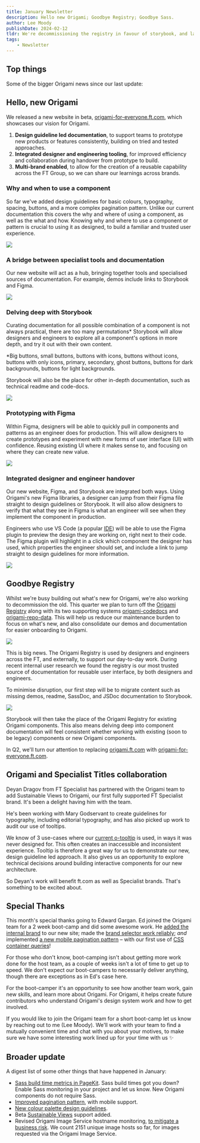 ```yaml
---
title: January Newsletter
description: Hello new Origami; Goodbye Registry; Goodbye Sass.
author: Lee Moody
publishDate: 2024-02-12
tldr: We're decommissioning the registry in favour of storybook, and later introducing a design led documentation site.
tags:
	- Newsletter
---
```


## Top things

Some of the bigger Origami news since our last update:

## Hello, new Origami

We released a new website in beta, [origami-for-everyone.ft.com](https://origami-for-everyone.ft.com/about/), which showcases our vision for Origami.

1. **Design guideline led documentation**, to support teams to prototype new products or features consistently, building on tried and tested approaches.
2. **Integrated designer and engineering tooling**, for improved efficiency and collaboration during handover from prototype to build.
3. **Multi-brand enabled**, to allow for the creation of a reusable capability across the FT Group, so we can share our learnings across brands.

### Why and when to use a component

So far we've added design guidelines for basic colours, typography, spacing, buttons, and a more complex pagination pattern. Unlike our current documentation this covers the why and where of using a component, as well as the what and how. Knowing why and where to use a component or pattern is crucial to using it as designed, to build a familiar and trusted user experience.

![](/assets/images/2024-02-12-newsletter/for-everyone-button-guidelines.png?width=500&source=origami)

### A bridge between specialist tools and documentation

Our new website will act as a hub, bringing together tools and specialised sources of documentation. For example, demos include links to Storybook and Figma.

![](/assets/images/2024-02-12-newsletter/for-everyone-button-variants.png?width=500&source=origami)

### Delving deep with Storybook

Curating documentation for all possible combination of a component is not always practical, there are too many permutations\* Storybook will allow designers and engineers to explore all a component's options in more depth, and try it out with their own content.

<aside>*Big buttons, small buttons, buttons with icons, buttons without icons, buttons with only icons, primary, secondary, ghost buttons, buttons for dark backgrounds, buttons for light backgrounds.</aside>

Storybook will also be the place for other in-depth documentation, such as technical readme and code-docs.

![](/assets/images/2024-02-12-newsletter/o3-button-storybook.png?width=500&source=origami)

### Prototyping with Figma

Within Figma, designers will be able to quickly pull in components and patterns as an engineer does for production. This will allow designers to create prototypes and experiment with new forms of user interface (UI) with confidence. Reusing existing UI where it makes sense to, and focusing on where they can create new value.

![](/assets/images/2024-02-12-newsletter/o3-button-figma.png?width=500&source=origami)

### Integrated designer and engineer handover

Our new website, Figma, and Storybook are integrated both ways. Using Origami's new Figma libraries, a designer can jump from their Figma file straight to design guidelines or Storybook. It will also allow designers to verify that what they see in Figma is what an engineer will see when they implement the component in production.

Engineers who use VS Code (a popular [IDE](https://en.wikipedia.org/wiki/Integrated_development_environment)) will be able to use the Figma plugin to preview the design they are working on, right next to their code. The Figma plugin will highlight in a click which component the designer has used, which properties the engineer should set, and include a link to jump straight to design guidelines for more information.

![](/assets/images/2024-02-12-newsletter/vs-code-figma.png?width=500&source=origami)

## Goodbye Registry

Whilst we're busy building out what's new for Origami, we're also working to decommission the old. This quarter we plan to turn off the [Origami Registry](https://registry.origami.ft.com/components) along with its two supporting systems [origami-codedocs](https://biz-ops.in.ft.com/System/origami-codedocs) and [origami-repo-data](https://biz-ops.in.ft.com/System/origami-repo-data). This will help us reduce our maintenance burden to focus on what's new, and also consolidate our demos and documentation for easier onboarding to Origami.

![](/assets/images/2024-02-12-newsletter/registry-button-demos.png?width=500&source=origami)

This is big news. The Origami Registry is used by designers and engineers across the FT, and externally, to support our day-to-day work. During recent internal user research we found the registry is our most trusted source of documentation for reusable user interface, by both designers and engineers.

To minimise disruption, our first step will be to migrate content such as missing demos, readme, SassDoc, and JSDoc documentation to Storybook.

![](/assets/images/2024-02-12-newsletter/o2-button-storybook.png?width=500&source=origami)

Storybook will then take the place of the Origami Registry for existing Origami components. This also means delving deep into component documentation will feel consistent whether working with existing (soon to be legacy) components or new Origami components.

In Q2, we'll turn our attention to replacing [origami.ft.com](https://origami.ft.com/) with [origami-for-everyone.ft.com](https://origami-for-everyone.ft.com/about/).

## Origami and Specialist Titles collaboration

Deyan Dragov from FT Specialist has partnered with the Origami team to add Sustainable Views to Origami, our first fully supported FT Specialist brand. It's been a delight having him with the team.

He's been working with Mary Godservant to create guidelines for typography, including editorial typography, and has also picked up work to audit our use of tooltips.

We know of 3 use-cases where our [current o-tooltip](https://registry.origami.ft.com/components/o-tooltip) is used, in ways it was never designed for. This often creates an inaccessible and inconsistent experience. Tooltip is therefore a great way for us to demonstrate our new, design guideline led approach. It also gives us an opportunity to explore technical decisions around building interactive components for our new architecture.

So Deyan's work will benefit ft.com as well as Specialist brands. That's something to be excited about.

## Special Thanks

This month's special thanks going to Edward Gargan. Ed joined the Origami team for a 2 week boot-camp and did some awesome work. He [added the internal brand](https://github.com/Financial-Times/origami/pull/1403) to our new site; made the [brand selector work reliably](https://github.com/Financial-Times/origami/pull/1396); _and_ implemented [a new mobile pagination pattern](https://github.com/Financial-Times/origami/pull/1409) – with our first use of [CSS container queries](https://developer.mozilla.org/en-US/docs/Web/CSS/CSS_containment/Container_queries)!

For those who don't know, boot-camping isn't about getting more work done for the host team, as a couple of weeks isn't a lot of time to get up to speed. We don't expect our boot-campers to necessarily deliver anything, though there are exceptions as in Ed's case here.

For the boot-camper it's an opportunity to see how another team work, gain new skills, and learn more about Origami. For Origami, it helps create future contributors who understand Origami's design system work and how to get involved.

If you would like to join the Origami team for a short boot-camp let us know by reaching out to me (Lee Moody). We'll work with your team to find a mutually convenient time and chat with you about your motives, to make sure we have some interesting work lined up for your time with us ✨

## Broader update

A digest list of some other things that have happened in January:

- [Sass build time metrics in PageKit](https://origami-for-everyone.ft.com/blog/2024/01/24/sass-build-times). Sass build times got you down? Enable Sass monitoring in your project and let us know. New Origami components do not require Sass.
- [Improved pagination pattern](https://origami-for-everyone.ft.com/patterns/pagination/), with mobile support.
- [New colour palette design guidelines](https://origami-for-everyone.ft.com/foundations/colours/).
- Beta [Sustainable Views](https://origami-for-everyone.ft.com/sustainable-views/components/buttons/#themes) support added.
- Revised Origami Image Service hostname monitoring, [to mitigate a business risk](https://biz-ops.in.ft.com/Risk/image-service-open-to-abuse?message=Risk%20image-service-open-to-abuse%20was%20successfully%20updated&messageType=success). We count 2151 unique image hosts so far, for images requested via the Origami Image Service.
